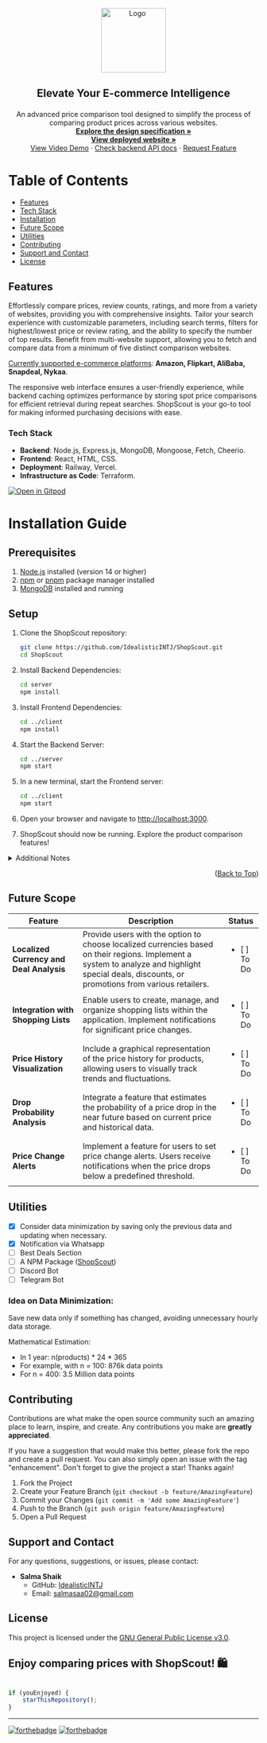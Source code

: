 <div id="top"></div>

<!-- PROJECT SHIELDS -->
<!--
*** Thanks for checking out the ShopScout project. If you have a suggestion
*** that would make this better, please fork the repo and create a pull request
*** or simply open an issue. Don't forget to give the project a star!
*** Thanks again! Now go create something AMAZING! :D
-->

<p align="center">
  <a href="https://github.com/IdealisticINTJ/ShopScout">		  
    <img src="https://github.com/IdealisticINTJ/ShopScout/assets/65449934/d752e2cf-b1b0-4252-a10c-c867e674b288" alt="Logo" width="130">
  </a>
</p>

## <p align="center">Elevate Your E-commerce Intelligence</p>

<p align="center">
    An advanced price comparison tool designed to simplify the process of comparing product prices across various websites. 
    <br/>
    <a href="https://docs.google.com/document/d/17jfGy-oLZas7haOnenJluC_ct5VxzirVCmd4PKs1Opo/edit?usp=sharing"><strong>Explore the design specification »</strong></a>
    <br />
    <a href="your-deployed-website-link"><strong>View deployed website »</strong></a>
    <br />
    <a href="your-vide-demo-link">View Video Demo</a>
    ·
    <a href="https://sourceforge.net/projects/ShopScout/">Check backend API docs</a>
    ·
    <a href="https://github.com/IdealisticINTJ/ShopScout/issues">Request Feature</a>
</p>

# Table of Contents
- [Features](#features)
- [Tech Stack](#tech-stack)
- [Installation](#installation-guide)
- [Future Scope](#future-scope)
- [Utilities](#utilities)
- [Contributing](#contributing)
- [Support and Contact](#support-and-contact)
- [License](#license)

## Features

Effortlessly compare prices, review counts, ratings, and more from a variety of websites, providing you with comprehensive insights. Tailor your search experience with customizable parameters, including search terms, filters for highest/lowest price or review rating, and the ability to specify the number of top results. Benefit from multi-website support, allowing you to fetch and compare data from a minimum of five distinct comparison websites. 

[Currently supported e-commerce platforms](): **Amazon, Flipkart, AliBaba, Snapdeal, Nykaa**.

The responsive web interface ensures a user-friendly experience, while backend caching optimizes performance by storing spot price comparisons for efficient retrieval during repeat searches. 
ShopScout is your go-to tool for making informed purchasing decisions with ease.

### Tech Stack

- **Backend**: Node.js, Express.js, MongoDB, Mongoose, Fetch, Cheerio.
- **Frontend**: React, HTML, CSS.
- **Deployment**: Railway, Vercel.
- **Infrastructure as Code**: Terraform.

[![Open in Gitpod](https://gitpod.io/button/open-in-gitpod.svg)](https://gitpod.io/#https://github.com/IdealisticINTJ/ShopScout)

# Installation Guide

## Prerequisites
1. [Node.js](https://nodejs.org/) installed (version 14 or higher)
2. [npm](https://www.npmjs.com/) or [pnpm](https://pnpm.io/) package manager installed
3. [MongoDB](https://www.mongodb.com/) installed and running

## Setup
1. Clone the ShopScout repository:

   ```bash
   git clone https://github.com/IdealisticINTJ/ShopScout.git
   cd ShopScout

2. Install Backend Dependencies:
   ```bash
   cd server
   npm install

4. Install Frontend Dependencies:
   ```bash
   cd ../client
   npm install

5. Start the Backend Server:
   ```bash
   cd ../server
   npm start

6. In a new terminal, start the Frontend server:
   ```bash
   cd ../client
   npm start

7. Open your browser and navigate to [http://localhost:3000]().

8. ShopScout should now be running. Explore the product comparison features!

<details>
<summary>Additional Notes
</summary>
Make sure you have NodeJS installed on your machine. If needed, adjust the port numbers and other environment variables in the .env file. Configure environment variables and handle sensitive information securely, especially in production deployments.
</details>
<p align="right">(<a href="#top">Back to Top</a>)</p>
</p>

## Future Scope 

| Feature                            | Description                                                                                                                       | Status                    |
| ---------------------------------- | ----------------------------------------------------------------------------------------------------------------------------------- | ------------------------- |
| **Localized Currency and Deal Analysis** | Provide users with the option to choose localized currencies based on their regions. Implement a system to analyze and highlight special deals, discounts, or promotions from various retailers. | <ul><li>[ ] To Do</li></ul> |
| **Integration with Shopping Lists** | Enable users to create, manage, and organize shopping lists within the application. Implement notifications for significant price changes. | <ul><li>[ ] To Do</li></ul> |
| **Price History Visualization**    | Include a graphical representation of the price history for products, allowing users to visually track trends and fluctuations.       | <ul><li>[ ] To Do</li></ul> |
| **Drop Probability Analysis**      | Integrate a feature that estimates the probability of a price drop in the near future based on current price and historical data.      | <ul><li>[ ] To Do</li></ul> |
| **Price Change Alerts**            | Implement a feature for users to set price change alerts. Users receive notifications when the price drops below a predefined threshold. | <ul><li>[ ] To Do</li></ul> |

## Utilities

- [x] Consider data minimization by saving only the previous data and updating when necessary.
- [x] Notification via Whatsapp
- [ ] Best Deals Section
- [ ] A NPM Package ([ShopScout](https://npm.io/package/ShopScout))
- [ ] Discord Bot
- [ ] Telegram Bot

### Idea on Data Minimization:

Save new data only if something has changed, avoiding unnecessary hourly data storage.

Mathematical Estimation:

- In 1 year: n(products) * 24 * 365
- For example, with n = 100: 876k data points
- For n = 400: 3.5 Million data points

## Contributing
Contributions are what make the open source community such an amazing place to learn, inspire, and create. Any contributions you make are **greatly appreciated**.

If you have a suggestion that would make this better, please fork the repo and create a pull request. You can also simply open an issue with the tag "enhancement".
Don't forget to give the project a star! Thanks again!

1. Fork the Project
2. Create your Feature Branch (`git checkout -b feature/AmazingFeature`)
3. Commit your Changes (`git commit -m 'Add some AmazingFeature'`)
4. Push to the Branch (`git push origin feature/AmazingFeature`)
5. Open a Pull Request

## Support and Contact

For any questions, suggestions, or issues, please contact:

- **Salma Shaik**
  - GitHub: [IdealisticINTJ](https://github.com/IdealisticINTJ)
  - Email: [salmasaa02@gmail.com](mailto:salmasaa02@gmail.com)
    
## License
This project is licensed under the [GNU General Public License v3.0](LICENSE).


Enjoy comparing prices with ShopScout! 🛍️
---------

```javascript

if (youEnjoyed) {
    starThisRepository();
}

```

-----------


[![forthebadge](https://forthebadge.com/images/badges/built-with-swag.svg)](https://forthebadge.com) [![forthebadge](https://forthebadge.com/images/badges/powered-by-coffee.svg)](https://forthebadge.com)

